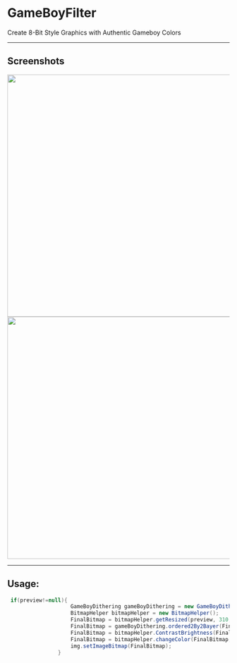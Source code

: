 # GameBoyFilter
Create 8-Bit Style Graphics with Authentic Gameboy Colors


---

## Screenshots

<img src="https://i.imgur.com/mUM4q2f.jpg" width="550">
<img src="https://i.imgur.com/rbe7rSN.jpg" width="550">

---

## Usage:


```groovy
 if(preview!=null){
                    GameBoyDithering gameBoyDithering = new GameBoyDithering();
                    BitmapHelper bitmapHelper = new BitmapHelper();
                    FinalBitmap = bitmapHelper.getResized(preview, 310, false);
                    FinalBitmap = gameBoyDithering.ordered2By2Bayer(FinalBitmap);
                    FinalBitmap = bitmapHelper.ContrastBrightness(FinalBitmap, 1, -24);
                    FinalBitmap = bitmapHelper.changeColor(FinalBitmap, getResources().getColor(R.color.gameboycolor));
                    img.setImageBitmap(FinalBitmap);
                }
```
